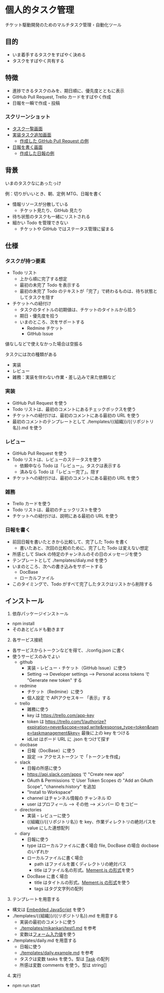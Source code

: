 # 個人的タスク管理

チケット駆動開発のためのマルチタスク管理・自動化ツール

## 目的

- いま着手するタスクをすばやく決める
- タスクをすばやく共有する


## 特徴

- 進捗できるタスクのみを、期日順に、優先度とともに表示
- GitHub Pull Request, Trello カードをすばやく作成
- 日報を一瞬で作成・投稿

### スクリーンショット

- [タスク一覧画面](screenshots/index.png)
- [実装タスク追加画面](screenshots/add-created.png)
    - [作成した GitHub Pull Request の例](https://github.com/mikankari/test1/pull/50)
- [日報を書く画面](screenshots/write-daily.png)
    - [作成した日報の例](screenshots/daily.md)


## 背景

いまのタスクなにあったっけ

例：切りがいいとき、朝、定例 MTG、日報を書く

- 情報リソースが分散している
  - チケット見たり、GitHub 見たり
- 待ち状態のタスクも一緒にリストされる
- 細かい Todo を管理できない
  - チケットや GitHub ではステータス管理に留まる


## 仕様

### タスクが持つ要素

- Todo リスト
  - 上から順に完了する想定
  - 最初の未完了 Todo を表示する
  - 最初の未完了 Todo のテキストが「完了」で終わるものは、待ち状態としてタスクを隠す
- チケットへの紐付け
  - タスクのタイトルの初期値は、チケットのタイトルから拾う
  - 期日・優先度を拾う
  - いまのところ、次をサポートする
    - Redmine チケット
    - GitHub Issue

値なしなどで使えなかった場合は空振る

タスクには次の種類がある

- 実装
- レビュー
- 雑務：実装を伴わない作業・差し込みで来た依頼など


### 実装

- GitHub Pull Request を使う
- Todo リストは、最初のコメントにあるチェックボックスを使う
- チケットへの紐付けは、最初のコメントにある最初の URL を使う
- 最初のコメントのテンプレートとして ./templates/{{組織}}/{{リポジトリ名}}.md を使う

### レビュー

- GitHub Pull Request を使う
- Todo リストは、レビューのステータスを使う
  - 依頼中なら Todo は「レビュー」。タスクは表示する
  - 済みなら Todo は「レビュー完了」。隠す
- チケットへの紐付けは、最初のコメントにある最初の URL を使う

### 雑務

- Trello カードを使う
- Todo リストは、最初のチェックリストを使う
- チケットへの紐付けは、説明にある最初の URL を使う

### 日報を書く

- 前回日報を書いたときから比較して、完了した Todo を書く
  - 書いたあと、次回の比較のために、完了した Todo は変えない想定
- 所感として Slack の特定のチャンネルのその日のメッセージを使う
- テンプレートとして ./templates/dialy.md を使う
- いまのところ、次への書き込みをサポートする
  - DocBase
  - ローカルファイル
- このタイミングで、Todo がすべて完了したタスクはリストから削除する


## インストール

1. 依存パッケージインストール
  - npm install
  - そのあとビルドも動きます
2. 各サービス接続
  - 各サービスからトークンなどを得て、./config.json に書く
  - 使うサービスのみでよい
    - github
      - 実装・レビュー・チケット（GitHub Issue）に使う
      - Setting --> Developer settings --> Personal access tokens で "Generate new token" する
    - redmine
      - チケット（Redmine）に使う
      - 個人設定 で APIアクセスキー 「表示」する
    - trello
      - 雑務に使う
      - key は https://trello.com/app-key
      - token は https://trello.com/1/authorize?expiration=never&scope=read,write&response_type=token&name=taskmanagement&key= 最後に上の key をつける
      - idList はボード URL に .json をつけて探す
    - docbase
      - 日報（DocBase）に使う
      - 設定 --> アクセストークン で「トークンを作成」
    - slack
      - 日報の所感に使う
      - https://api.slack.com/apps で "Create new app"
      - OAuth & Permissions で User Token Scopes の "Add an OAuth Scope", "channels:history" を追加
      - "Install to Workspace"
      - channel はチャンネル情報の チャンネル ID
      - user はプロフィール --> その他 --> メンバー ID をコピー
    - directories
      - 実装・レビューに使う
      - {{組織}}/{{リポジトリ名}} を key、作業ディレクトリの絶対パスを value にした連想配列
    - diary
      - 日報に使う
      - type はローカルファイルに書く場合 file, DocBase の場合 docbase のいずれか
      - ローカルファイルに書く場合
        - path はファイルを置くディレクトリの絶対パス
        - title はファイル名の形式。[Mement.js の形式](https://momentjs.com/docs/#/displaying/format/)を使う
      - DocBase に書く場合
        - title はタイトルの形式。[Mement.js の形式](https://momentjs.com/docs/#/displaying/format/)を使う
        - tags はタグ文字列の配列
3. テンプレートを用意する
  - 構文は [Embedded JavaScript](https://github.com/mde/ejs#tags) を使う
  - ./templates/{{組織}}/{{リポジトリ名}}.md を用意する
    - 実装の最初のコメントに使う
    - [./templates/mikankari/test1.md](https://github.com/mikankari/taskmanagement3/blob/3.0.0/templates/mikankari/test1.md?plain=1) を参考
    - 変数は[フォーム入力値](https://github.com/mikankari/taskmanagement3/blob/3.0.0/modules/created-task.ts#L96)を使う
  - ./templates/daily.md を用意する
    - 日報に使う
    - [./templates/daily.example.md](https://github.com/mikankari/taskmanagement3/blob/3.0.0/templates/daily.example.md?plain=1) を参考
    - タスクは変数 tasks を使う。型は [Task](https://github.com/mikankari/taskmanagement3/blob/3.0.0/modules/types.ts#L2) の配列
    - 所感は変数 comments を使う。型は string[]
4. 実行
  - npm run start
